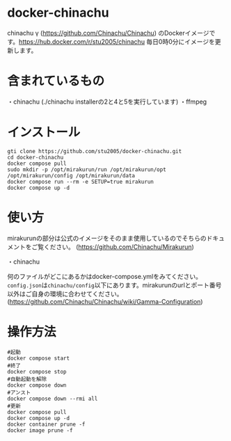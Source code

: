 # docker-chinachu
chinachu γ (https://github.com/Chinachu/Chinachu) のDockerイメージです。https://hub.docker.com/r/stu2005/chinachu
毎日0時0分にイメージを更新します。
# 含まれているもの
・chinachu (./chinachu installerの2と4と5を実行しています)
・ffmpeg
# インストール
```
gti clone https://github.com/stu2005/docker-chinachu.git
cd docker-chinachu
docker compose pull
sudo mkdir -p /opt/mirakurun/run /opt/mirakurun/opt /opt/mirakurun/config /opt/mirakurun/data
docker compose run --rm -e SETUP=true mirakurun
docker compose up -d
```
# 使い方
mirakurunの部分は公式のイメージをそのまま使用しているのでそちらのドキュメントをご覧ください。 (https://github.com/Chinachu/Mirakurun)

・chinachu

何のファイルがどこにあるかはdocker-compose.ymlをみてください。`config.json`は`chinachu/config`以下にあります。mirakurunのurlとポート番号以外はご自身の環境に合わせてください。 (https://github.com/Chinachu/Chinachu/wiki/Gamma-Configuration)
# 操作方法
```
#起動
docker compose start
#終了
docker compose stop
#自動起動を解除
docker compose down
#アンスト
docker compose down --rmi all
#更新
docker compose pull
docker compose up -d
docker container prune -f
docker image prune -f

```
